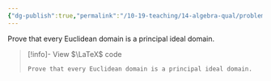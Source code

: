 ```yaml
---
{"dg-publish":true,"permalink":"/10-19-teaching/14-algebra-qual/problem-bank/pool-problems/ring-theory/euclidean-domains-are-pi-ds/","tags":["ring_theory"],"updated":"2025-03-18T10:47:51-07:00"}
---
```


Prove that every Euclidean domain is a principal ideal domain.

> [!info]- View $\LaTeX$ code
> ```
> Prove that every Euclidean domain is a principal ideal domain.
> ```